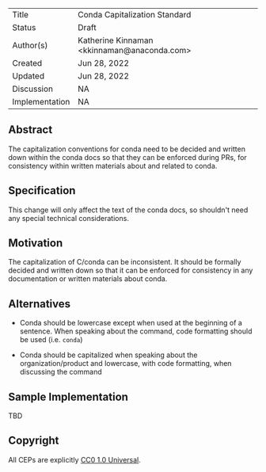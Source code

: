 <table>
<tr><td> Title </td><td> Conda Capitalization Standard </td>
<tr><td> Status </td><td> Draft </td></tr>
<tr><td> Author(s) </td><td> Katherine Kinnaman &lt;kkinnaman@anaconda.com&gt;</td></tr>
<tr><td> Created </td><td> Jun 28, 2022</td></tr>
<tr><td> Updated </td><td> Jun 28, 2022</td></tr>
<tr><td> Discussion </td><td> NA </td></tr>
<tr><td> Implementation </td><td> NA </td></tr>
</table>

## Abstract

The capitalization conventions for conda need to be decided and written down within the conda docs so that they can be enforced during PRs, for consistency within written materials about and related to conda.

## Specification

This change will only affect the text of the conda docs, so shouldn't need any special technical considerations. 

## Motivation

The capitalization of C/conda can be inconsistent. It should be formally decided and written down so that it can be enforced for consistency in any documentation or written materials about conda.

## Alternatives

- Conda should be lowercase except when used at the beginning of a sentence. When speaking about the command, code formatting should be used (i.e. `conda`)

- Conda should be capitalized when speaking about the organization/product and lowercase, with code formatting, when discussing the command

## Sample Implementation

TBD

## Copyright

All CEPs are explicitly [CC0 1.0 Universal](https://creativecommons.org/publicdomain/zero/1.0/).
